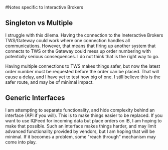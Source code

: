 #Notes specific to Interactive Brokers

## Singleton vs Multiple

I struggle with this dilema. Having the connection to the Ineteractive Brokers TWS/Gateway could work where one connection handles all communications. However, that means that firing up another system that connects to TWS or the Gateway could mess up order numbering with potentially serious consequences. I do not think that is the right way to go.

Having multiple connections to TWS makes things safer, but now the latest order number must be requested before the order can be placed. That will cause a delay, and I have yet to test how big of one. I still believe this is the safer route, and may be of minimal impact.

## Generic Interfaces

I am attempting to separate functionality, and hide complexity behind an interface (API if you will). This is to make things easier to be replaced. If you want to use IQFeed for incoming data but place orders on IB, I am hoping to make that possible. Such an interface makes things harder, and may limit advanced functionality provided by vendors, but I am hoping that will be minimal. If it becomes a problem, some "reach through" mechanism may come into play.